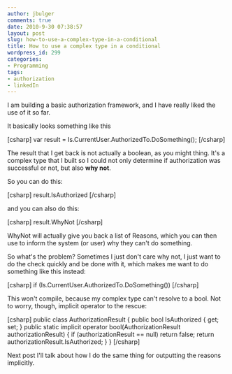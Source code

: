 ```yaml
---
author: jbulger
comments: true
date: 2010-9-30 07:38:57
layout: post
slug: how-to-use-a-complex-type-in-a-conditional
title: How to use a complex type in a conditional
wordpress_id: 299
categories:
- Programming
tags:
- authorization
- linkedIn
---
```


I am building a basic authorization framework, and I have really liked the use of it so far.

It basically looks something like this<!-- more -->

[csharp]
var result = Is.CurrentUser.AuthorizedTo.DoSomething();
[/csharp]

The result that I get back is not actually a boolean, as you might thing.  It's a complex type that I built so I could not only determine if authorization was successful or not, but also **why not**.

So you can do this:

[csharp]
result.IsAuthorized
[/csharp]

and you can also do this:

[csharp]
result.WhyNot
[/csharp]

WhyNot will actually give you back a list of Reasons, which you can then use to inform the system (or user) why they can't do something.

So what's the problem? Sometimes I just don't care why not, I just want to do the check quickly and be done with it, which makes me want to do something like this instead:

[csharp]
if (Is.CurrentUser.AuthorizedTo.DoSomething())
[/csharp]

This won't compile, because my complex type can't resolve to a bool.  Not to worry, though, implicit operator to the rescue:

[csharp]
public class AuthorizationResult
{
        public bool IsAuthorized { get; set; }
        public static implicit operator bool(AuthorizationResult authorizationResult)
        {
            if (authorizationResult == null)
                return false;
            return authorizationResult.IsAuthorized;
        }
}
[/csharp]

Next post I'll talk about how I do the same thing for outputting the reasons implicitly.
